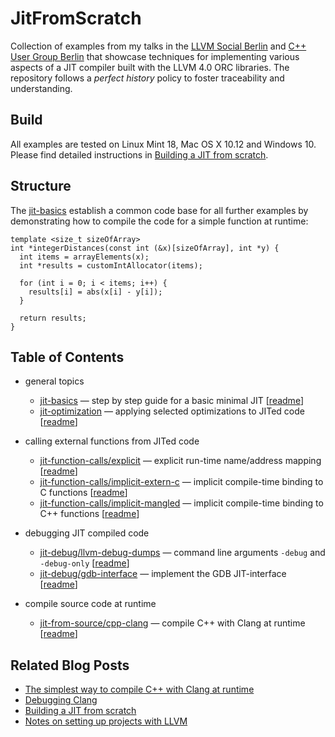 # JitFromScratch
Collection of examples from my talks in the [LLVM Social Berlin](https://www.meetup.com/de-DE/LLVM-Social-Berlin/) and [C++ User Group Berlin](https://www.meetup.com/de-DE/berlincplusplus/) that showcase techniques for implementing various aspects of a JIT compiler built with the LLVM 4.0 ORC libraries. The repository follows a *perfect history* policy to foster traceability and understanding.

## Build

All examples are tested on Linux Mint 18, Mac OS X 10.12 and Windows 10. Please find detailed instructions in [Building a JIT from scratch](https://weliveindetail.github.io/blog/post/2017/07/18/building-a-jit-from-scratch.html).

## Structure

The [jit-basics](https://github.com/weliveindetail/JitFromScratch/commits/jit-basics) establish a common code base for all further examples by demonstrating how to compile the code for a simple function at runtime:

```
template <size_t sizeOfArray>
int *integerDistances(const int (&x)[sizeOfArray], int *y) {
  int items = arrayElements(x);
  int *results = customIntAllocator(items);

  for (int i = 0; i < items; i++) {
    results[i] = abs(x[i] - y[i]);
  }

  return results;
}
```

## Table of Contents

* general topics
  * [jit-basics](https://github.com/weliveindetail/JitFromScratch/commits/jit-basics) — step by step guide for a basic minimal JIT [[readme](https://github.com/weliveindetail/JitFromScratch/tree/jit-basics)]
  * [jit-optimization](https://github.com/weliveindetail/JitFromScratch/commits/jit-optimization) — applying selected optimizations to JITed code [[readme](https://github.com/weliveindetail/JitFromScratch/tree/jit-optimization)]

* calling external functions from JITed code
  * [jit-function-calls/explicit](https://github.com/weliveindetail/JitFromScratch/commits/jit-function-calls/explicit) — explicit run-time name/address mapping [[readme](https://github.com/weliveindetail/JitFromScratch/tree/jit-function-calls/explicit)]
  * [jit-function-calls/implicit-extern-c](https://github.com/weliveindetail/JitFromScratch/commits/jit-function-calls/implicit-extern-c) — implicit compile-time binding to C functions [[readme](https://github.com/weliveindetail/JitFromScratch/tree/jit-function-calls/implicit-extern-c)]
  * [jit-function-calls/implicit-mangled](https://github.com/weliveindetail/JitFromScratch/commits/jit-function-calls/implicit-mangled) — implicit compile-time binding to C++ functions [[readme](https://github.com/weliveindetail/JitFromScratch/tree/jit-function-calls/implicit-mangled)]

* debugging JIT compiled code
  * [jit-debug/llvm-debug-dumps](https://github.com/weliveindetail/JitFromScratch/commits/jit-debug/llvm-debug-dumps) — command line arguments `-debug` and `-debug-only` [[readme](https://github.com/weliveindetail/JitFromScratch/tree/jit-debug/llvm-debug-dumps)]
  * [jit-debug/gdb-interface](https://github.com/weliveindetail/JitFromScratch/commits/jit-debug/gdb-interface) — implement the GDB JIT-interface [[readme](https://github.com/weliveindetail/JitFromScratch/tree/jit-debug/gdb-interface)]

* compile source code at runtime
  * [jit-from-source/cpp-clang](https://github.com/weliveindetail/JitFromScratch/commits/jit-from-source/cpp-clang) — compile C++ with Clang at runtime [[readme](https://github.com/weliveindetail/JitFromScratch/tree/jit-from-source/cpp-clang)]
  
## Related Blog Posts

* [The simplest way to compile C++ with Clang at runtime](http://weliveindetail.github.io/blog/post/2017/07/25/compile-with-clang-at-runtime-simple.html)
* [Debugging Clang](http://weliveindetail.github.io/blog/post/2017/07/19/debugging-clang.html)
* [Building a JIT from scratch](http://weliveindetail.github.io/blog/post/2017/07/18/building-a-jit-from-scratch.html)
* [Notes on setting up projects with LLVM](http://weliveindetail.github.io/blog/post/2017/07/17/notes-setup.html)
